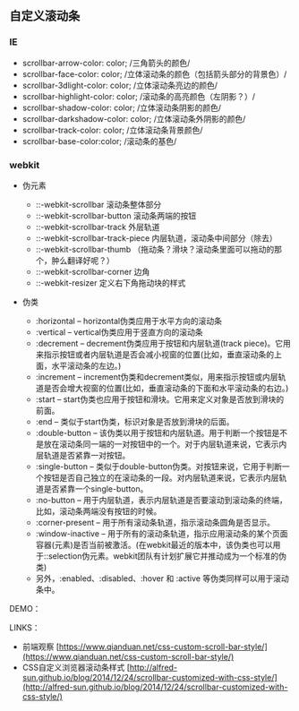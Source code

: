 ## 自定义滚动条

### IE

* scrollbar-arrow-color: color; /三角箭头的颜色/
* scrollbar-face-color: color; /立体滚动条的颜色（包括箭头部分的背景色）/
* scrollbar-3dlight-color: color; /立体滚动条亮边的颜色/
* scrollbar-highlight-color: color; /滚动条的高亮颜色（左阴影？）/
* scrollbar-shadow-color: color; /立体滚动条阴影的颜色/
* scrollbar-darkshadow-color: color; /立体滚动条外阴影的颜色/
* scrollbar-track-color: color; /立体滚动条背景颜色/
* scrollbar-base-color:color; /滚动条的基色/

### webkit

* 伪元素

  * ::-webkit-scrollbar 滚动条整体部分
  * ::-webkit-scrollbar-button 滚动条两端的按钮
  * ::-webkit-scrollbar-track 外层轨道
  * ::-webkit-scrollbar-track-piece 内层轨道，滚动条中间部分（除去）
  * ::-webkit-scrollbar-thumb （拖动条？滑块？滚动条里面可以拖动的那个，肿么翻译好呢？）
  * ::-webkit-scrollbar-corner 边角
  * ::-webkit-resizer 定义右下角拖动块的样式

* 伪类

  * :horizontal – horizontal伪类应用于水平方向的滚动条
  * :vertical – vertical伪类应用于竖直方向的滚动条
  * :decrement – decrement伪类应用于按钮和内层轨道\(track piece\)。它用来指示按钮或者内层轨道是否会减小视窗的位置\(比如，垂直滚动条的上面，水平滚动条的左边。\)
  * :increment – increment伪类和decrement类似，用来指示按钮或内层轨道是否会增大视窗的位置\(比如，垂直滚动条的下面和水平滚动条的右边。\)
  * :start – start伪类也应用于按钮和滑块。它用来定义对象是否放到滑块的前面。
  * :end – 类似于start伪类，标识对象是否放到滑块的后面。
  * :double-button – 该伪类以用于按钮和内层轨道。用于判断一个按钮是不是放在滚动条同一端的一对按钮中的一个。对于内层轨道来说，它表示内层轨道是否紧靠一对按钮。
  * :single-button – 类似于double-button伪类。对按钮来说，它用于判断一个按钮是否自己独立的在滚动条的一段。对内层轨道来说，它表示内层轨道是否紧靠一个single-button。
  * :no-button – 用于内层轨道，表示内层轨道是否要滚动到滚动条的终端，比如，滚动条两端没有按钮的时候。
  * :corner-present – 用于所有滚动条轨道，指示滚动条圆角是否显示。
  * :window-inactive – 用于所有的滚动条轨道，指示应用滚动条的某个页面容器\(元素\)是否当前被激活。\(在webkit最近的版本中，该伪类也可以用于::selection伪元素。webkit团队有计划扩展它并推动成为一个标准的伪类\)
  * 另外，:enabled、:disabled、:hover 和 :active 等伪类同样可以用于滚动条中。

DEMO：

LINKS：

* 前端观察 [https://www.qianduan.net/css-custom-scroll-bar-style/](https://www.qianduan.net/css-custom-scroll-bar-style/)
* CSS自定义浏览器滚动条样式 [http://alfred-sun.github.io/blog/2014/12/24/scrollbar-customized-with-css-style/](http://alfred-sun.github.io/blog/2014/12/24/scrollbar-customized-with-css-style/)



